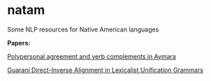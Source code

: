 # natam
Some NLP resources for Native American languages 

**Papers:**

[Polypersonal agreement and verb complements in Aymara](https://github.com/phomola/natam/blob/main/aymara/aymara_affixes.pdf)

[Guaraní Direct-Inverse Alignment in Lexicalist Unification Grammars](https://github.com/phomola/natam/blob/main/guarani/guarani_invalign.pdf)
